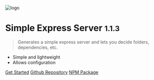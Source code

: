 ![logo](https://sdtimes.com/wp-content/uploads/2016/02/0211.sdt-express-short.png)

<!-- TODO: Change logo -->

# Simple Express Server <small>1.1.3</small>

<!-- Change version -->

> Generates a simple express server and lets you decide folders, dependencies, etc.

- Simple and lightweight
- Allows configuration

[Get Started](get-started.md)
[Github Repository](https://github.com/mafgit/simple-express-generator)
[NPM Package](https://www.npmjs.com/package/simple-express-generator)
